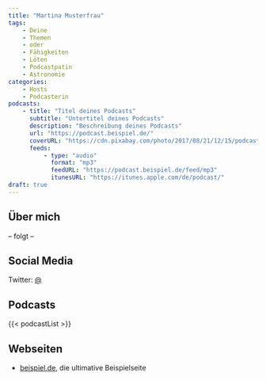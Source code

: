 ```yaml
---
title: "Martina Musterfrau"
tags:
    - Deine
    - Themen
    - oder
    - Fähigkeiten
    - Löten
    - Podcastpatin
    - Astronomie
categories:
    - Hosts
    - Podcasterin
podcasts:
    - title: "Titel deines Podcasts"
      subtitle: "Untertitel deines Podcasts"
      description: "Beschreibung deines Podcasts"
      url: "https://podcast.beispiel.de/"
      coverURL: "https://cdn.pixabay.com/photo/2017/08/21/12/15/podcast-2665175_960_720.png"
      feeds: 
          - type: "audio"
            format: "mp3"
            feedURL: "https://podcast.beispiel.de/feed/mp3"
            itunesURL: "https://itunes.apple.com/de/podcast/"
draft: true
---
```

## Über mich
– folgt –
<!--more--> 

## Social Media
Twitter: [@](https://twitter.com/)

## Podcasts
{{< podcastList >}}

## Webseiten

* [beispiel.de](https://beispiel.de/), die ultimative Beispielseite
